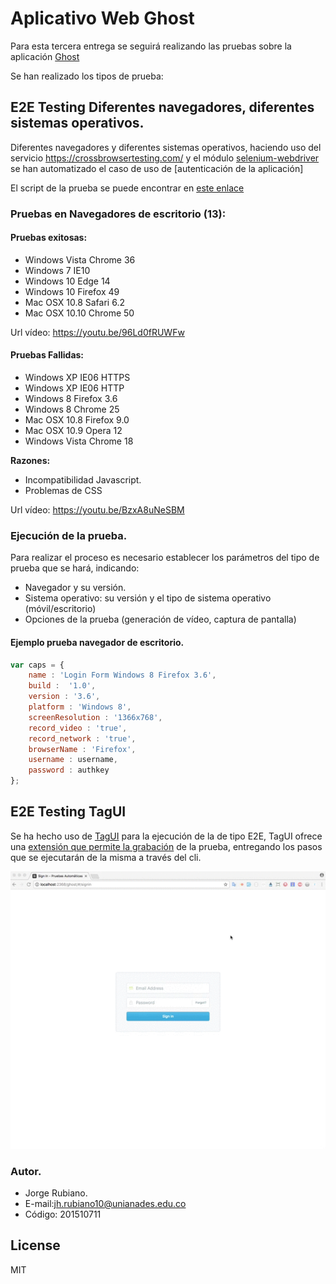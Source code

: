 # Aplicativo Web Ghost

Para esta tercera entrega se seguirá realizando las pruebas sobre la aplicación [Ghost]

Se han realizado los tipos de prueba:

## E2E Testing Diferentes navegadores, diferentes sistemas operativos.

Diferentes navegadores y diferentes sistemas operativos, haciendo uso del servicio https://crossbrowsertesting.com/ y 
el módulo [selenium-webdriver] se han automatizado el caso de uso de [autenticación de la aplicación]

El script de la prueba se puede encontrar en [este enlace]

### Pruebas en Navegadores de escritorio (13):

#### Pruebas exitosas:

* Windows Vista Chrome 36
* Windows 7 IE10
* Windows 10 Edge 14
* Windows 10 Firefox 49
* Mac OSX 10.8 Safari 6.2
* Mac OSX 10.10 Chrome 50

Url vídeo: https://youtu.be/96Ld0fRUWFw


#### Pruebas Fallidas:

* Windows XP IE06 HTTPS
* Windows XP IE06 HTTP
* Windows 8 Firefox 3.6
* Windows 8 Chrome 25
* Mac OSX 10.8 Firefox 9.0
* Mac OSX 10.9 Opera 12
* Windows Vista Chrome 18

**Razones:**

* Incompatibilidad Javascript.
* Problemas de CSS

Url vídeo: https://youtu.be/BzxA8uNeSBM


### Ejecución de la prueba.

Para realizar el proceso es necesario establecer los parámetros del tipo de prueba que se hará, indicando:

* Navegador y su versión.
* Sistema operativo: su versión y el tipo de sistema operativo (móvil/escritorio)
* Opciones de la prueba (generación de vídeo, captura de pantalla)

#### Ejemplo prueba navegador de escritorio.

```js
var caps = {
    name : 'Login Form Windows 8 Firefox 3.6',
    build :  '1.0',
    version : '3.6', 
    platform : 'Windows 8', 
    screenResolution : '1366x768',
    record_video : 'true',
    record_network : 'true',
    browserName : 'Firefox',
    username : username,
    password : authkey
};
```

## E2E Testing TagUI

Se ha hecho uso de [TagUI] para la ejecución de la de tipo E2E, TagUI ofrece una [extensión que permite la grabación] de la prueba, entregando los pasos que se ejecutarán de la misma a través del cli.

![tagui](https://github.com/jhrubiano10/pruebas_automaticas/blob/master/reporte_03/aplicativo_web/tagui/ejemplo_tagui.gif?raw=true)


### Autor.

* Jorge Rubiano.
* E-mail:jh.rubiano10@unianades.edu.co
* Código: 201510711


License
----
MIT

[Ghost]:https://ghost.org/es/
[selenium-webdriver]:https://www.npmjs.com/package/selenium-webdriver
[este enlace]:https://github.com/jhrubiano10/pruebas_automaticas/blob/master/reporte_03/aplicativo_web/crossbrowser/app.js#L48
[TagUI]:https://github.com/tebelorg/TagUI
[extensión que permite la grabación]:https://chrome.google.com/webstore/detail/tagui-web-automation/egdllmehgfgjebhlkjmcnhiocfcidnjk?hl=en-GB
